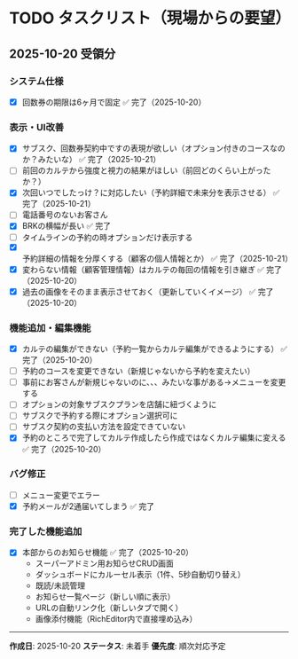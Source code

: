 # TODO タスクリスト（現場からの要望）

## 2025-10-20 受領分

### システム仕様

- [x] 回数券の期限は6ヶ月で固定 ✅ 完了（2025-10-20）

### 表示・UI改善

- [x] サブスク、回数券契約中ですの表現が欲しい（オプション付きのコースなのか？みたいな） ✅ 完了（2025-10-21）
- [ ] 前回のカルテから強度と視力の結果がほしい（前回どのくらい上がったか？）
- [x] 次回いつでしたっけ？に対応したい（予約詳細で未来分を表示させる） ✅ 完了（2025-10-21）
- [ ] 電話番号のないお客さん
- [x] BRKの横幅が長い ✅ 完了
- [ ] タイムラインの予約の時オプションだけ表示する
- [x] 予約詳細の情報を分厚くする（顧客の個人情報とか） ✅ 完了（2025-10-21）
- [x] 変わらない情報（顧客管理情報）はカルテの毎回の情報を引き継ぎ ✅ 完了（2025-10-20）
- [x] 過去の画像をそのまま表示させておく（更新していくイメージ） ✅ 完了（2025-10-20）

### 機能追加・編集機能

- [x] カルテの編集ができない（予約一覧からカルテ編集ができるようにする） ✅ 完了（2025-10-20）
- [ ] 予約のコースを変更できない（新規じゃないから予約を変えたい）
- [ ] 事前にお客さんが新規じゃないのに、、、みたいな事がある→メニューを変更する
- [ ] オプションの対象サブスクプランを店舗に紐づくように
- [ ] サブスクで予約する際にオプション選択可に
- [ ] サブスク契約の支払い方法を設定できていない
- [x] 予約のところで完了してカルテ作成したら作成ではなくカルテ編集に変える ✅ 完了（2025-10-20）

### バグ修正

- [ ] メニュー変更でエラー
- [x] 予約メールが2通届いてしまう ✅ 完了

### 完了した機能追加

- [x] 本部からのお知らせ機能 ✅ 完了（2025-10-20）
  - スーパーアドミン用お知らせCRUD画面
  - ダッシュボードにカルーセル表示（1件、5秒自動切り替え）
  - 既読/未読管理
  - お知らせ一覧ページ（新しい順に表示）
  - URLの自動リンク化（新しいタブで開く）
  - 画像添付機能（RichEditor内で直接埋め込み）

---

**作成日**: 2025-10-20
**ステータス**: 未着手
**優先度**: 順次対応予定
